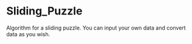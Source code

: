 # Sliding_Puzzle

Algorithm for a sliding puzzle. 
You can input your own data and convert data as you wish.
